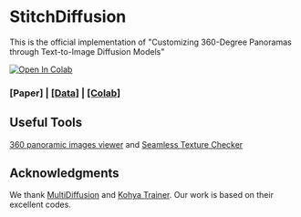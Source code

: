 # StitchDiffusion
This is the official implementation of "Customizing 360-Degree Panoramas through Text-to-Image Diffusion Models"

[![Open In Colab](https://colab.research.google.com/assets/colab-badge.svg)](https://github.com/littlewhitesea/StitchDiffusion/blob/main/StitchDiffusion_360_Panorama.ipynb)

### [Paper] | [[Data]](https://drive.google.com/file/d/1Iq1cRqhggrf8zWf4fHwf2hxkpNVw4kdF/view?usp=drive_link) | [[Colab]](https://github.com/littlewhitesea/StitchDiffusion/blob/main/StitchDiffusion_360_Panorama.ipynb) 

## Useful Tools

[360 panoramic images viewer](https://renderstuff.com/tools/360-panorama-web-viewer/) and [Seamless Texture Checker](https://www.pycheung.com/checker/)


## Acknowledgments
We thank [MultiDiffusion](https://github.com/omerbt/MultiDiffusion) and [Kohya Trainer](https://github.com/Linaqruf/kohya-trainer). Our work is based on their excellent codes.
